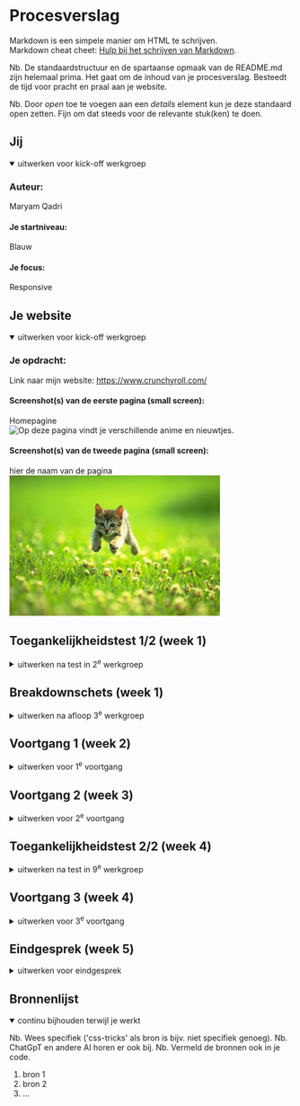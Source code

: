 # Procesverslag
Markdown is een simpele manier om HTML te schrijven.  
Markdown cheat cheet: [Hulp bij het schrijven van Markdown](https://github.com/adam-p/markdown-here/wiki/Markdown-Cheatsheet).

Nb. De standaardstructuur en de spartaanse opmaak van de README.md zijn helemaal prima. Het gaat om de inhoud van je procesverslag. Besteedt de tijd voor pracht en praal aan je website.

Nb. Door *open* toe te voegen aan een *details* element kun je deze standaard open zetten. Fijn om dat steeds voor de relevante stuk(ken) te doen.





## Jij

<details open>
  <summary>uitwerken voor kick-off werkgroep</summary>

  ### Auteur:
  Maryam Qadri

  #### Je startniveau:
  Blauw

  #### Je focus:
  Responsive
 
</details>





## Je website

<details open>
  <summary>uitwerken voor kick-off werkgroep</summary>

  ### Je opdracht:
  Link naar mijn website: https://www.crunchyroll.com/

  #### Screenshot(s) van de eerste pagina (small screen): 
  Homepagine  
  <img src="readme-images/homepage.png" width="375px" alt="Op deze pagina vindt je verschillende anime en nieuwtjes.">

  #### Screenshot(s) van de tweede pagina (small screen):
  hier de naam van de pagina  
  <img src="readme-images/dummy-plaatje.jpg" width="375px" alt="omschrijving van de pagina">
 
</details>



## Toegankelijkheidstest 1/2 (week 1)

<details>
  <summary>uitwerken na test in 2<sup>e</sup> werkgroep</summary>

  ### Bevindingen
  Lijst met je bevindingen die in de test naar voren kwamen:
  - moeilijk om een video af te spelen, en als die eenmaal bezig is het moeilijk om met de controls de video te pauzeren of door te spoelen.
  - het duurt lang om door alle items heen te gaan.
  - bij light mode blijft de website dark, er is ook geen optie om het te veranderen.
  - op de home pagina wordt alles voorgelezen tot op de detail ook wat je te zien krijgt als je met een muis zou hoveren. ook wordt er verteld wat voor soort code ervoor is gebruikt bijv. een heading, image, link of button.



</details>



## Breakdownschets (week 1)

<details>
  <summary>uitwerken na afloop 3<sup>e</sup> werkgroep</summary>

  ### de hele pagina: 
  <img src="readme-images/homepagina.png" width="375px" alt="breakdown van de hele pagina">

  ### dynamisch deel (bijv menu): 
  <img src="readme-images/hamburgermenu.png" width="375px" alt="breakdown van een dynamisch deel">

  ### wellicht nog een dynamisch deel (bijv filter): 
  <img src="readme-images/dummy-plaatje.jpg" width="375px" alt="breakdown van nog een dynamisch deel">

</details>





## Voortgang 1 (week 2)

<details>
  <summary>uitwerken voor 1<sup>e</sup> voortgang</summary>

  ### Stand van zaken
  hier dit ging goed & dit was lastig (neem ook screenshots op van delen van je website en code)
  - Breakdownschets ging redelijk soepel.

  - In mijn eerste section gebruik ik een carrousel waarin voor elk list-item twee soorten afbeeldingen worden gebruikt: een lang formaat voor telefoons en een breed formaat voor desktops. Moet ik beide afbeeldingen plaatsen?

  Zo ziet het op hun website eruit.

  Lange versie:

  <img src="readme-images/langeformaat.png" width="375px" alt="breakdown van nog een dynamisch deel">

  Breede versie:

  <img src="readme-images/breedeformaat.png" width="375px" alt="breakdown van nog een dynamisch deel">




  ### Agenda voor meeting
  samen met je groepje opstellen

  | Splinter                 
  | ---                           
  | Voornamelijk hoe ik de opbouw van de code zie goed mogelijk kan aanpakken


  | Maryam (ik)                 
  | ---                           
  | - In mijn eerste section gebruik ik een carrousel waarin voor elk list-item twee soorten 
    afbeeldingen worden gebruikt: een lang formaat voor telefoons en een breed formaat voor 
    desktops. Moet ik beide afbeeldingen plaatsen?
   - wat kan ik beter gebruiken bij 'start watching' knop een button of een a en die stylen als een button?
   - het gedeelte onder de afbeeldingen 
      <img src="readme-images/carousel-navigatie.png" width="375px" alt="breakdown van nog een dynamisch deel">



  ### Verslag van meeting
  hier na afloop snel de uitkomsten van de meeting vastleggen

  - de images van de carousel moeten in css geplaatst worden als background-img 
  

</details>





## Voortgang 2 (week 3)

<details>
  <summary>uitwerken voor 2<sup>e</sup> voortgang</summary>

  ### Stand van zaken
 Ik had wat lastigheden met mijn menu, ik kreeg die namelijk niet open. In de les was het gelukt met hulp, ik had een a met daarin een button wat dus niet samen werkt omdat ze beiden een actie uitvoeren.


  ### Agenda voor meeting
  samen met je groepje opstellen

  | Uri                 
  | ---                           
  | -In mijn hamburgermenu zitten er ontzettend veel steeds herhaalde onderdelen, moet ik die echt allemaal uitwerken?
-Wanneer mag je classes gebruiken?


  | Maryam (ik)                 
  | Waar ik moeite mee heb is mijn carousel, ik krijg mijn bg-img niet te zien en moet nog wat styling bij denk ik
        

  ### Verslag van meeting
  hier na afloop snel de uitkomsten van de meeting vastleggen

  - punt 1
  - punt 2
  - nog een punt
- ...

</details>





## Toegankelijkheidstest 2/2 (week 4)

<details>
  <summary>uitwerken na test in 9<sup>e</sup> werkgroep</summary>

  ### Bevindingen
  Lijst met je bevindingen die in de test naar voren kwamen (geef ook aan wat er verbeterd is):

</details>





## Voortgang 3 (week 4)

<details>
  <summary>uitwerken voor 3<sup>e</sup> voortgang</summary>

  ### Stand van zaken
  - scroll-margin-top werkt niet, heb het op verschillende tags geprobeerd maar werkt niet (regel 157, ervoor zorgen dat het niet telkens springt als je klikt op de nav)
  -banner gedeelte een deel va de tekst verbergen.
  -in de eerste carousel met de 3 afbeeldingen zie je een stukje van de tekst niet.


  ### Agenda voor meeting
  samen met je groepje opstellen

  | student 1      | student 2          | student 3    | student 4        |
  | ---            | ---                | ---          | ---              |
  | dit bespreken  | en dit             | en ik dit    | en dan ik dat    |
  | en dat ook nog | dit als er tijd is | nog een punt | dit wil ik zeker |
  | ...            | ...                | ...          | ...              |


  ### Verslag van meeting
  hier na afloop snel de uitkomsten van de meeting vastleggen

  - punt 1
  - punt 2
  - nog een punt
  - ...

</details>





## Eindgesprek (week 5)

<details>
  <summary>uitwerken voor eindgesprek</summary>

  ### Je uitkomst - karakteristiek screenshots:
  <img src="readme-images/dummy-plaatje.jpg" width="375px" alt="uitomst opdracht 1">


  ### Dit ging goed/Heb ik geleerd: 
  Korte omschrijving met plaatjes

  <img src="readme-images/dummy-plaatje.jpg" width="375px" alt="top">


  ### Dit was lastig/Is niet gelukt:
  Korte omschrijving met plaatjes

  <img src="readme-images/dummy-plaatje.jpg" width="375px" alt="bummer">
</details>





## Bronnenlijst

<details open>
  <summary>continu bijhouden terwijl je werkt</summary>

  Nb. Wees specifiek ('css-tricks' als bron is bijv. niet specifiek genoeg). 
  Nb. ChatGpT en andere AI horen er ook bij.
  Nb. Vermeld de bronnen ook in je code.

  1. bron 1
  2. bron 2
  3. ...

</details>